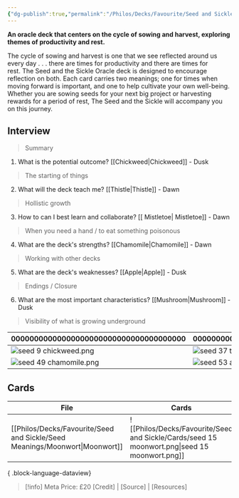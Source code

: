 ```yaml
---
{"dg-publish":true,"permalink":"/Philos/Decks/Favourite/Seed and Sickle/Seed and Sickle Deck/","contentClasses":"cards cards-2-3 table-max cards-cols-7"}
---
```


**An oracle deck that centers on the cycle of sowing and harvest, exploring themes of productivity and rest.**

The cycle of sowing and harvest is one that we see reflected around us every day . . . there are times for productivity and there are times for rest. The Seed and the Sickle Oracle deck is designed to encourage reflection on both. Each card carries two meanings; one for times when moving forward is important, and one to help cultivate your own well-being. Whether you are sowing seeds for your next big project or harvesting rewards for a period of rest, The Seed and the Sickle will accompany you on this journey.

## Interview

> Summary

1. What is the potential outcome? [[Chickweed\|Chickweed]] - Dusk
> The starting of things

2. What will the deck teach me? [[Thistle\|Thistle]] - Dawn
> Hollistic growth

3. How to can I best learn and collaborate? [[ Mistletoe\| Mistletoe]] - Dawn
> When you need a hand / to eat something poisonous

4. What are the deck's strengths? [[Chamomile\|Chamomile]] - Dawn
> Working with other decks

5. What are the deck's weaknesses? [[Apple\|Apple]] - Dusk
> Endings / Closure

6. What are the most important characteristics? [[Mushroom\|Mushroom]] - Dusk
> Visibility of what is growing underground

| 00000000000000000000000000000000000000 | 00000000000000000000000000000000000000 | 00000000000000000000000000000000000000 | 
| -------------------------- | -------------------------- | -------------------------- |
| ![seed 9 chickweed.png](/img/user/Philos/Decks/Favourite/Seed%20and%20Sickle/Cards/seed%209%20chickweed.png)  | ![seed 37 thistle.png](/img/user/Philos/Decks/Favourite/Seed%20and%20Sickle/Cards/seed%2037%20thistle.png)   | ![seed 48 mistletoe.png](/img/user/Philos/Decks/Favourite/Seed%20and%20Sickle/Cards/seed%2048%20mistletoe.png) |
| ![seed 49 chamomile.png](/img/user/Philos/Decks/Favourite/Seed%20and%20Sickle/Cards/seed%2049%20chamomile.png) | ![seed 53 apple.avif](/img/user/Philos/Decks/Favourite/Seed%20and%20Sickle/Cards/seed%2053%20apple.avif)  |


## Cards
| File                                                                           | Cards                                                                                        | suit                                                       | card                       |
| ------------------------------------------------------------------------------ | -------------------------------------------------------------------------------------------- | ---------------------------------------------------------- | -------------------------- |
| [[Philos/Decks/Favourite/Seed and Sickle/Seed Meanings/Moonwort\|Moonwort]] | ![[Philos/Decks/Favourite/Seed and Sickle/Cards/seed 15 moonwort.png\|seed 15 moonwort.png]] | [[Philos/Meanings/Suits/Suit of Wands\|Suit of Summer]] | [[Third Card\|Third Card]] |

{ .block-language-dataview}


> [!info] Meta
> Price: £20
> [Credit] | [Source] | [Resources]